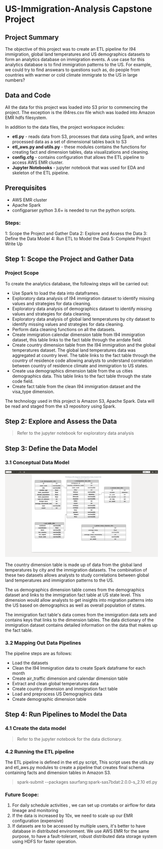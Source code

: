 # US-Immigration-Analysis Capstone Project

## Project Summary
The objective of this project was to create an ETL pipeline for I94 immigration, global land temperatures and US demographics datasets to form an analytics database on immigration events. A use case for this analytics database is to find immigration patterns to the US. For example, we could try to find answears to questions such as, do people from countries with warmer or cold climate immigrate to the US in large numbers?

## Data and Code
All the data for this project was loaded into S3 prior to commencing the project. The exception is the i94res.csv file which was loaded into Amazon EMR hdfs filesystem. 

In addition to the data files, the project workspace includes:
* **etl.py** - reads data from S3, processes that data using Spark, and writes processed data as a set of dimensional tables back to S3
* **etl_aws.py and utils.py** - these modules contains the functions for creating fact and dimension tables, data visualizations and cleaning. 
* **config.cfg** - contains configuration that allows the ETL pipeline to access AWS EMR cluster. 
* **Jupyter Notebooks** - jupyter notebook that was used for EDA and skeleton of the ETL pipeline.

## Prerequisites
* AWS EMR cluster
* Apache Spark
* configparser
python 3.6+ is needed to run the python scripts.

### Steps:
 1: Scope the Project and Gather Data
 2: Explore and Assess the Data
 3: Define the Data Model
 4: Run ETL to Model the Data
 5: Complete Project Write Up

## Step 1: Scope the Project and Gather Data
### Project Scope
To create the analytics database, the following steps will be carried out:
* Use Spark to load the data into dataframes.
* Exploratory data analysis of I94 immigration dataset to identify missing values and strategies for data cleaning.
* Exploratory data analysis of demographics dataset to identify missing values and strategies for data cleaning.
* Exploratory data analysis of global land temperatures by city dataset to identify missing values and strategies for data cleaning.
* Perform data cleaning functions on all the datasets.
* Create immigration calendar dimension table from I94 immigration dataset, this table links to the fact table through the arrdate field.
* Create country dimension table from the I94 immigration and the global temperatures dataset. The global land temperatures data was aggregated at country level. The table links to the fact table through the country of residence code allowing analysts to understand correlation between country of residence climate and immigration to US states.
* Create usa demographics dimension table from the us cities demographics data. This table links to the fact table through the state code field.
* Create fact table from the clean I94 immigration dataset and the visa_type dimension.

The technology used in this project is Amazon S3, Apache Spark. Data will be read and staged from 
the s3 repository using Spark.

## Step 2: Explore and Assess the Data

> Refer to the jupyter notebook for exploratory data analysis

## Step 3: Define the Data Model
### 3.1 Conceptual Data Model

<img src=https://github.com/Saswata2k/US-Immigration-Analysis/blob/main/er_diagram.png >

The country dimension table is made up of data from the global land temperatures by city and the immigration datasets. The combination of these two datasets allows analysts to study correlations between global land temperatures and immigration patterns to the US.

The us demographics dimension table comes from the demographics dataset and links to the immigration fact table at US state level. This dimension would allow analysts to get insights into migration patterns into the US based on demographics as well as overall population of states. 

The immigration fact table's data comes from the immigration data sets and contains keys that links to the dimension tables. The data dictionary of the immigration dataset contains detailed information on the data that makes up the fact table. 

### 3.2 Mapping Out Data Pipelines
The pipeline steps are as follows:
* Load the datasets
* Clean the I94 Immigration data to create Spark dataframe for each month
* Create air_traffic dimension and calendar dimension table
* Extract and clean global temperatures data
* Create country dimension and immigration fact table
* Load and preprocess US Demographics data
* Create demographic dimension table

## Step 4: Run Pipelines to Model the Data 
### 4.1 Create the data model
> Refer to the jupyter notebook for the data dictionary.

### 4.2 Running the ETL pipeline
The ETL pipeline is defined in the etl.py script, 
This script uses the utils.py and etl_aws.py modules to create a pipeline that creates final schema containing
facts and dimension tables in Amazon S3.
> spark-submit --packages saurfang:spark-sas7bdat:2.0.0-s_2.10 etl.py

### Future Scope:
1. For daily schedule activities , we can set up crontabs or airflow for data lineage and monitoring
2. If the data is increased by 10x, we need to scale up our EMR configuration (expensive)
3. If datasets are to be accessed by multiple users, it's better to have database in distributed environment. We use AWS
EMR for the same purpose, to have a fault-tolerant, robust distributed data storage system using HDFS for faster operation.
